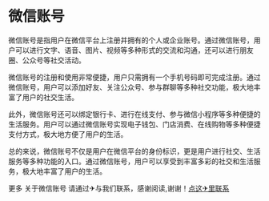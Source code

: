# 微信账号

微信账号是指用户在微信平台上注册并拥有的个人或企业账号。通过微信账号，用户可以进行文字、语音、图片、视频等多种形式的交流和沟通，还可以进行朋友圈、公众号等社交活动。

微信账号的注册和使用非常便捷，用户只需拥有一个手机号码即可完成注册。通过微信账号，用户可以添加好友、关注公众号、参与群聊等多种社交功能，极大地丰富了用户的社交生活。

此外，微信账号还可以绑定银行卡、进行在线支付、参与微信小程序等多种便捷的生活服务。用户可以通过微信账号实现电子钱包、门店消费、在线购物等多种便捷支付方式，极大地方便了用户的生活。

总的来说，微信账号不仅是用户在微信平台的身份标识，更是用户进行社交、生活服务等多种功能的入口。通过微信账号，用户可以享受到丰富多彩的社交和生活服务，极大地丰富了用户的生活。

更多 关于微信账号 请通过✈与我们联系，感谢阅读,谢谢！[点这✈里联系](https://acc.k02.cc)
